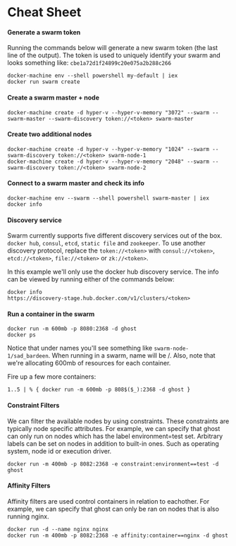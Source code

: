 # Cheat Sheet

#### Generate a swarm token
Running the commands below will generate a new swarm token (the last line of the output). The token is used to uniquely identify your swarm and looks something like: `cbe1a72d1f24899c20e075a2b288c266`
```
docker-machine env --shell powershell my-default | iex
docker run swarm create
```

#### Create a swarm master + node
```
docker-machine create -d hyper-v --hyper-v-memory "3072" --swarm --swarm-master --swarm-discovery token://<token> swarm-master
```

#### Create two additional nodes
```
docker-machine create -d hyper-v --hyper-v-memory "1024" --swarm --swarm-discovery token://<token> swarm-node-1
docker-machine create -d hyper-v --hyper-v-memory "2048" --swarm --swarm-discovery token://<token> swarm-node-2
```

#### Connect to a swarm master and check its info
```
docker-machine env --swarm --shell powershell swarm-master | iex
docker info
```

#### Discovery service
Swarm currently supports five different discovery services out of the box. `docker hub`, `consul`, `etcd`, `static file` and `zookeeper`. To use another discovery protocol, replace the `token://<token>` with `consul://<token>`, `etcd://<token>`, `file://<token>` or `zk://<token>`.

In this example we'll only use the docker hub discovery service. The info can be viewed by running either of the commands below:
```
docker info
https://discovery-stage.hub.docker.com/v1/clusters/<token>
```

#### Run a container in the swarm
```
docker run -m 600mb -p 8080:2368 -d ghost
docker ps
```
Notice that under names you'll see something like `swarm-node-1/sad_bardeen`. When running in a swarm, name will be <node>/<containerName>. Also, note that we're allocating 600mb of resources for each container.

Fire up a few more containers:
```
1..5 | % { docker run -m 600mb -p 808$($_):2368 -d ghost }
```

#### Constraint Filters
We can filter the available nodes by using constraints. These constraints are typically node specific attributes. For example, we can specify that ghost can only run on nodes which has the label environment=test set. Arbitrary labels can be set on nodes in addition to built-in ones. Such as operating system, node id or execution driver.
```
docker run -m 400mb -p 8082:2368 -e constraint:environment==test -d ghost
```

#### Affinity Filters
Affinity filters are used control containers in relation to eachother. For example, we can specify that ghost can only be ran on nodes that is also running nginx.
```
docker run -d --name nginx nginx
docker run -m 400mb -p 8082:2368 -e affinity:container==nginx -d ghost
```
